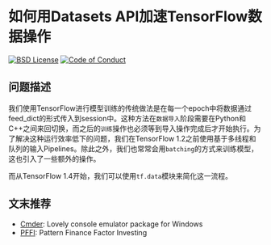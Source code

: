 如何用Datasets API加速TensorFlow数据操作
===================

[![BSD License][bsdlicense-button]][bsdlicense]
[![Code of Conduct][codeofconduct-button]][Code of Conduct]

[bsdlicense-button]: http://img.shields.io/badge/license-BSD-yellow.svg
[bsdlicense]: http://opensource.org/licenses/BSD-3-Clause
[codeofconduct-button]: https://img.shields.io/badge/code%20of%20conduct-contributor%20covenant-green.svg?style=flat-square
[Code of Conduct]: https://github.com/Python-Markdown/markdown/blob/master/CODE_OF_CONDUCT.md

问题描述
-------------

我们使用TensorFlow进行模型训练的传统做法是在每一个epoch中将数据通过feed_dict的形式传入到session中。这种方法在`数据导入`阶段需要在Python和C++之间来回切换，而之后的`训练`操作也必须等到导入操作完成后才开始执行。为了解决这种运行效率低下的问题，我们在TensorFlow 1.2之前使用基于多线程和队列的输入Pipelines。除此之外，我们也常常会用`batching`的方式来训练模型，这也引入了一些额外的操作。



而从TensorFlow 1.4开始，我们可以使用`tf.data`模块来简化这一流程。



文末推荐
-------------

- [Cmder](https://github.com/cmderdev/cmder): Lovely console emulator package for Windows
- [PFFI](https://github.com/patternfinance/PFFI): Pattern Finance Factor Investing